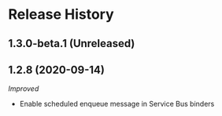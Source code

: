 # Release History

## 1.3.0-beta.1 (Unreleased)


## 1.2.8 (2020-09-14)
_Improved_
 - Enable scheduled enqueue message in Service Bus binders

